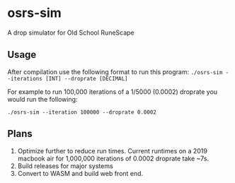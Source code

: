 # osrs-sim
A drop simulator for Old School RuneScape

## Usage
After compilation use the following format to run this program:
`./osrs-sim --iterations [INT] --droprate [DECIMAL]` 

For example to run 100,000 iterations of a 1/5000 (0.0002) droprate you would run the following:

`./osrs-sim --iteration 100000 --droprate 0.0002`

## Plans
1. Optimize further to reduce run times. Current runtimes on a 2019 macbook air for 1,000,000 iterations of 0.0002 droprate take ~7s. 
2. Build releases for major systems
3. Convert to WASM and build web front end.
